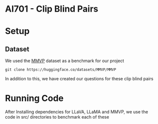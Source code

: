 # AI701 - Clip Blind Pairs




# Setup
## Dataset
We used the [MMVP](https://huggingface.co/datasets/MMVP/MMVP) dataset as a benchmark for our project
```
git clone https://huggingface.co/datasets/MMVP/MMVP
```

In addition to this, we have created our questions for these clip blind pairs



# Running Code
After Installing dependencies for LLaVA, LLaMA and MMVP, we use the code in src/ directories to benchmark each of these 




